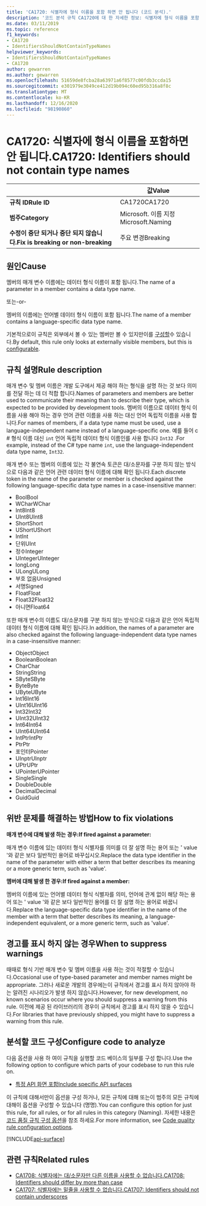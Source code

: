```yaml
---
title: 'CA1720: 식별자에 형식 이름을 포함 하면 안 됩니다 (코드 분석).'
description: '코드 분석 규칙 CA1720에 대 한 자세한 정보: 식별자에 형식 이름을 포함 하면 안 됩니다.'
ms.date: 03/11/2019
ms.topic: reference
f1_keywords:
- CA1720
- IdentifiersShouldNotContainTypeNames
helpviewer_keywords:
- IdentifiersShouldNotContainTypeNames
- CA1720
author: gewarren
ms.author: gewarren
ms.openlocfilehash: 51659de8fcba28a63971a6f8577c00fdb3ccda15
ms.sourcegitcommit: e301979e3049ce412d19b094c60ed95b316a8f8c
ms.translationtype: MT
ms.contentlocale: ko-KR
ms.lasthandoff: 12/16/2020
ms.locfileid: "98190860"
---
```

# <a name="ca1720-identifiers-should-not-contain-type-names"></a><span data-ttu-id="3fc76-103">CA1720: 식별자에 형식 이름을 포함하면 안 됩니다.</span><span class="sxs-lookup"><span data-stu-id="3fc76-103">CA1720: Identifiers should not contain type names</span></span>

| | <span data-ttu-id="3fc76-104">값</span><span class="sxs-lookup"><span data-stu-id="3fc76-104">Value</span></span> |
|-|-|
| <span data-ttu-id="3fc76-105">**규칙 ID**</span><span class="sxs-lookup"><span data-stu-id="3fc76-105">**Rule ID**</span></span> |<span data-ttu-id="3fc76-106">CA1720</span><span class="sxs-lookup"><span data-stu-id="3fc76-106">CA1720</span></span>|
| <span data-ttu-id="3fc76-107">**범주**</span><span class="sxs-lookup"><span data-stu-id="3fc76-107">**Category**</span></span> |<span data-ttu-id="3fc76-108">Microsoft. 이름 지정</span><span class="sxs-lookup"><span data-stu-id="3fc76-108">Microsoft.Naming</span></span>|
| <span data-ttu-id="3fc76-109">**수정이 중단 되거나 중단 되지 않습니다.**</span><span class="sxs-lookup"><span data-stu-id="3fc76-109">**Fix is breaking or non-breaking**</span></span> |<span data-ttu-id="3fc76-110">주요 변경</span><span class="sxs-lookup"><span data-stu-id="3fc76-110">Breaking</span></span>|

## <a name="cause"></a><span data-ttu-id="3fc76-111">원인</span><span class="sxs-lookup"><span data-stu-id="3fc76-111">Cause</span></span>

<span data-ttu-id="3fc76-112">멤버의 매개 변수 이름에는 데이터 형식 이름이 포함 됩니다.</span><span class="sxs-lookup"><span data-stu-id="3fc76-112">The name of a parameter in a member contains a data type name.</span></span>

<span data-ttu-id="3fc76-113">또는</span><span class="sxs-lookup"><span data-stu-id="3fc76-113">-or-</span></span>

<span data-ttu-id="3fc76-114">멤버의 이름에는 언어별 데이터 형식 이름이 포함 됩니다.</span><span class="sxs-lookup"><span data-stu-id="3fc76-114">The name of a member contains a language-specific data type name.</span></span>

<span data-ttu-id="3fc76-115">기본적으로이 규칙은 외부에서 볼 수 있는 멤버만 볼 수 있지만이를 [구성할](#configure-code-to-analyze)수 있습니다.</span><span class="sxs-lookup"><span data-stu-id="3fc76-115">By default, this rule only looks at externally visible members, but this is [configurable](#configure-code-to-analyze).</span></span>

## <a name="rule-description"></a><span data-ttu-id="3fc76-116">규칙 설명</span><span class="sxs-lookup"><span data-stu-id="3fc76-116">Rule description</span></span>

<span data-ttu-id="3fc76-117">매개 변수 및 멤버 이름은 개발 도구에서 제공 해야 하는 형식을 설명 하는 것 보다 의미를 전달 하는 데 더 적합 합니다.</span><span class="sxs-lookup"><span data-stu-id="3fc76-117">Names of parameters and members are better used to communicate their meaning than to describe their type, which is expected to be provided by development tools.</span></span> <span data-ttu-id="3fc76-118">멤버의 이름으로 데이터 형식 이름을 사용 해야 하는 경우 언어 관련 이름을 사용 하는 대신 언어 독립적 이름을 사용 합니다.</span><span class="sxs-lookup"><span data-stu-id="3fc76-118">For names of members, if a data type name must be used, use a language-independent name instead of a language-specific one.</span></span> <span data-ttu-id="3fc76-119">예를 들어 c # 형식 이름 대신 `int` 언어 독립적 데이터 형식 이름인를 사용 합니다 `Int32` .</span><span class="sxs-lookup"><span data-stu-id="3fc76-119">For example, instead of the C# type name `int`, use the language-independent data type name, `Int32`.</span></span>

<span data-ttu-id="3fc76-120">매개 변수 또는 멤버의 이름에 있는 각 불연속 토큰은 대/소문자를 구분 하지 않는 방식으로 다음과 같은 언어 관련 데이터 형식 이름에 대해 확인 됩니다.</span><span class="sxs-lookup"><span data-stu-id="3fc76-120">Each discrete token in the name of the parameter or member is checked against the following language-specific data type names in a case-insensitive manner:</span></span>

- <span data-ttu-id="3fc76-121">Bool</span><span class="sxs-lookup"><span data-stu-id="3fc76-121">Bool</span></span>
- <span data-ttu-id="3fc76-122">WChar</span><span class="sxs-lookup"><span data-stu-id="3fc76-122">WChar</span></span>
- <span data-ttu-id="3fc76-123">Int8</span><span class="sxs-lookup"><span data-stu-id="3fc76-123">Int8</span></span>
- <span data-ttu-id="3fc76-124">UInt8</span><span class="sxs-lookup"><span data-stu-id="3fc76-124">UInt8</span></span>
- <span data-ttu-id="3fc76-125">Short</span><span class="sxs-lookup"><span data-stu-id="3fc76-125">Short</span></span>
- <span data-ttu-id="3fc76-126">UShort</span><span class="sxs-lookup"><span data-stu-id="3fc76-126">UShort</span></span>
- <span data-ttu-id="3fc76-127">Int</span><span class="sxs-lookup"><span data-stu-id="3fc76-127">Int</span></span>
- <span data-ttu-id="3fc76-128">단위</span><span class="sxs-lookup"><span data-stu-id="3fc76-128">UInt</span></span>
- <span data-ttu-id="3fc76-129">정수</span><span class="sxs-lookup"><span data-stu-id="3fc76-129">Integer</span></span>
- <span data-ttu-id="3fc76-130">UInteger</span><span class="sxs-lookup"><span data-stu-id="3fc76-130">UInteger</span></span>
- <span data-ttu-id="3fc76-131">long</span><span class="sxs-lookup"><span data-stu-id="3fc76-131">Long</span></span>
- <span data-ttu-id="3fc76-132">ULong</span><span class="sxs-lookup"><span data-stu-id="3fc76-132">ULong</span></span>
- <span data-ttu-id="3fc76-133">부호 없음</span><span class="sxs-lookup"><span data-stu-id="3fc76-133">Unsigned</span></span>
- <span data-ttu-id="3fc76-134">서명</span><span class="sxs-lookup"><span data-stu-id="3fc76-134">Signed</span></span>
- <span data-ttu-id="3fc76-135">Float</span><span class="sxs-lookup"><span data-stu-id="3fc76-135">Float</span></span>
- <span data-ttu-id="3fc76-136">Float32</span><span class="sxs-lookup"><span data-stu-id="3fc76-136">Float32</span></span>
- <span data-ttu-id="3fc76-137">아니면</span><span class="sxs-lookup"><span data-stu-id="3fc76-137">Float64</span></span>

<span data-ttu-id="3fc76-138">또한 매개 변수의 이름도 대/소문자를 구분 하지 않는 방식으로 다음과 같은 언어 독립적 데이터 형식 이름에 대해 확인 됩니다.</span><span class="sxs-lookup"><span data-stu-id="3fc76-138">In addition, the names of a parameter are also checked against the following language-independent data type names in a case-insensitive manner:</span></span>

- <span data-ttu-id="3fc76-139">Object</span><span class="sxs-lookup"><span data-stu-id="3fc76-139">Object</span></span>
- <span data-ttu-id="3fc76-140">Boolean</span><span class="sxs-lookup"><span data-stu-id="3fc76-140">Boolean</span></span>
- <span data-ttu-id="3fc76-141">Char</span><span class="sxs-lookup"><span data-stu-id="3fc76-141">Char</span></span>
- <span data-ttu-id="3fc76-142">String</span><span class="sxs-lookup"><span data-stu-id="3fc76-142">String</span></span>
- <span data-ttu-id="3fc76-143">SByte</span><span class="sxs-lookup"><span data-stu-id="3fc76-143">SByte</span></span>
- <span data-ttu-id="3fc76-144">Byte</span><span class="sxs-lookup"><span data-stu-id="3fc76-144">Byte</span></span>
- <span data-ttu-id="3fc76-145">UByte</span><span class="sxs-lookup"><span data-stu-id="3fc76-145">UByte</span></span>
- <span data-ttu-id="3fc76-146">Int16</span><span class="sxs-lookup"><span data-stu-id="3fc76-146">Int16</span></span>
- <span data-ttu-id="3fc76-147">UInt16</span><span class="sxs-lookup"><span data-stu-id="3fc76-147">UInt16</span></span>
- <span data-ttu-id="3fc76-148">Int32</span><span class="sxs-lookup"><span data-stu-id="3fc76-148">Int32</span></span>
- <span data-ttu-id="3fc76-149">UInt32</span><span class="sxs-lookup"><span data-stu-id="3fc76-149">UInt32</span></span>
- <span data-ttu-id="3fc76-150">Int64</span><span class="sxs-lookup"><span data-stu-id="3fc76-150">Int64</span></span>
- <span data-ttu-id="3fc76-151">UInt64</span><span class="sxs-lookup"><span data-stu-id="3fc76-151">UInt64</span></span>
- <span data-ttu-id="3fc76-152">IntPtr</span><span class="sxs-lookup"><span data-stu-id="3fc76-152">IntPtr</span></span>
- <span data-ttu-id="3fc76-153">Ptr</span><span class="sxs-lookup"><span data-stu-id="3fc76-153">Ptr</span></span>
- <span data-ttu-id="3fc76-154">포인터</span><span class="sxs-lookup"><span data-stu-id="3fc76-154">Pointer</span></span>
- <span data-ttu-id="3fc76-155">UInptr</span><span class="sxs-lookup"><span data-stu-id="3fc76-155">UInptr</span></span>
- <span data-ttu-id="3fc76-156">UPtr</span><span class="sxs-lookup"><span data-stu-id="3fc76-156">UPtr</span></span>
- <span data-ttu-id="3fc76-157">UPointer</span><span class="sxs-lookup"><span data-stu-id="3fc76-157">UPointer</span></span>
- <span data-ttu-id="3fc76-158">Single</span><span class="sxs-lookup"><span data-stu-id="3fc76-158">Single</span></span>
- <span data-ttu-id="3fc76-159">Double</span><span class="sxs-lookup"><span data-stu-id="3fc76-159">Double</span></span>
- <span data-ttu-id="3fc76-160">Decimal</span><span class="sxs-lookup"><span data-stu-id="3fc76-160">Decimal</span></span>
- <span data-ttu-id="3fc76-161">Guid</span><span class="sxs-lookup"><span data-stu-id="3fc76-161">Guid</span></span>

## <a name="how-to-fix-violations"></a><span data-ttu-id="3fc76-162">위반 문제를 해결하는 방법</span><span class="sxs-lookup"><span data-stu-id="3fc76-162">How to fix violations</span></span>

<span data-ttu-id="3fc76-163">**매개 변수에 대해 발생 하는 경우:**</span><span class="sxs-lookup"><span data-stu-id="3fc76-163">**If fired against a parameter:**</span></span>

<span data-ttu-id="3fc76-164">매개 변수 이름에 있는 데이터 형식 식별자를 의미를 더 잘 설명 하는 용어 또는 ' value '와 같은 보다 일반적인 용어로 바꾸십시오.</span><span class="sxs-lookup"><span data-stu-id="3fc76-164">Replace the data type identifier in the name of the parameter with either a term that better describes its meaning or a more generic term, such as 'value'.</span></span>

<span data-ttu-id="3fc76-165">**멤버에 대해 발생 한 경우:**</span><span class="sxs-lookup"><span data-stu-id="3fc76-165">**If fired against a member:**</span></span>

<span data-ttu-id="3fc76-166">멤버의 이름에 있는 언어별 데이터 형식 식별자를 의미, 언어에 관계 없이 해당 하는 용어 또는 ' value '와 같은 보다 일반적인 용어를 더 잘 설명 하는 용어로 바꿉니다.</span><span class="sxs-lookup"><span data-stu-id="3fc76-166">Replace the language-specific data type identifier in the name of the member with a term that better describes its meaning, a language-independent equivalent, or a more generic term, such as 'value'.</span></span>

## <a name="when-to-suppress-warnings"></a><span data-ttu-id="3fc76-167">경고를 표시 하지 않는 경우</span><span class="sxs-lookup"><span data-stu-id="3fc76-167">When to suppress warnings</span></span>

<span data-ttu-id="3fc76-168">때때로 형식 기반 매개 변수 및 멤버 이름을 사용 하는 것이 적절할 수 있습니다.</span><span class="sxs-lookup"><span data-stu-id="3fc76-168">Occasional use of type-based parameter and member names might be appropriate.</span></span> <span data-ttu-id="3fc76-169">그러나 새로운 개발의 경우에는이 규칙에서 경고를 표시 하지 않아야 하는 알려진 시나리오가 발생 하지 않습니다.</span><span class="sxs-lookup"><span data-stu-id="3fc76-169">However, for new development, no known scenarios occur where you should suppress a warning from this rule.</span></span> <span data-ttu-id="3fc76-170">이전에 제공 된 라이브러리의 경우이 규칙에서 경고를 표시 하지 않을 수 있습니다.</span><span class="sxs-lookup"><span data-stu-id="3fc76-170">For libraries that have previously shipped, you might have to suppress a warning from this rule.</span></span>

## <a name="configure-code-to-analyze"></a><span data-ttu-id="3fc76-171">분석할 코드 구성</span><span class="sxs-lookup"><span data-stu-id="3fc76-171">Configure code to analyze</span></span>

<span data-ttu-id="3fc76-172">다음 옵션을 사용 하 여이 규칙을 실행할 코드 베이스의 일부를 구성 합니다.</span><span class="sxs-lookup"><span data-stu-id="3fc76-172">Use the following option to configure which parts of your codebase to run this rule on.</span></span>

- [<span data-ttu-id="3fc76-173">특정 API 화면 포함</span><span class="sxs-lookup"><span data-stu-id="3fc76-173">Include specific API surfaces</span></span>](#include-specific-api-surfaces)

<span data-ttu-id="3fc76-174">이 규칙에 대해서만이 옵션을 구성 하거나, 모든 규칙에 대해 또는이 범주의 모든 규칙에 대해이 옵션을 구성할 수 있습니다 (명명).</span><span class="sxs-lookup"><span data-stu-id="3fc76-174">You can configure this option for just this rule, for all rules, or for all rules in this category (Naming).</span></span> <span data-ttu-id="3fc76-175">자세한 내용은 [코드 품질 규칙 구성 옵션](../code-quality-rule-options.md)을 참조 하세요.</span><span class="sxs-lookup"><span data-stu-id="3fc76-175">For more information, see [Code quality rule configuration options](../code-quality-rule-options.md).</span></span>

[!INCLUDE[api-surface](~/includes/code-analysis/api-surface.md)]

## <a name="related-rules"></a><span data-ttu-id="3fc76-176">관련 규칙</span><span class="sxs-lookup"><span data-stu-id="3fc76-176">Related rules</span></span>

- [<span data-ttu-id="3fc76-177">CA1708: 식별자에는 대/소문자만 다른 이름을 사용할 수 없습니다.</span><span class="sxs-lookup"><span data-stu-id="3fc76-177">CA1708: Identifiers should differ by more than case</span></span>](ca1708.md)
- [<span data-ttu-id="3fc76-178">CA1707: 식별자에는 밑줄을 사용할 수 없습니다.</span><span class="sxs-lookup"><span data-stu-id="3fc76-178">CA1707: Identifiers should not contain underscores</span></span>](ca1707.md)
